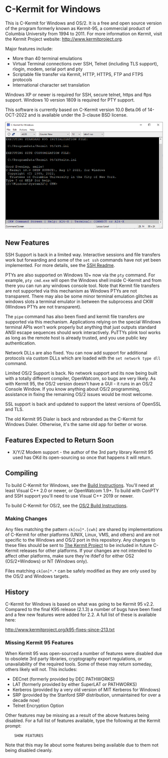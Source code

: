 C-Kermit for Windows
====================

This is C-Kermit for Windows and OS/2. It is a free and open source version of the
program formerly known as Kermit-95, a commercial product of Columbia
University from 1994 to 2011. For more information on Kermit, visit the
Kermit Project website: http://www.kermitproject.org.

Major features include:
 * More than 40 terminal emulations
 * Virtual Terminal connections over SSH, Telnet (including TLS support), 
   rlogin, modem, serial port and pty
 * Scriptable file transfer via Kermit, HTTP, HTTPS, FTP and FTPS protocols
 * International character set translation

Windows XP or newer is required for SSH, secure telnet, https and ftps support.
Windows 10 version 1809 is required for PTY support. 

This software is currently based on C-Kermit version 10.0 Beta.06 of
14-OCT-2022 and is available under the 3-clause BSD license.

![Screenshot](doc/screenshot-w10.png)

New Features
------------

SSH Support is back in a limited way. Interactive sessions and file transfers
work but forwarding and some of the `set ssh` commands have not yet been
implemented. For more details, see the [SSH Readme](doc/ssh-readme.md).

PTYs are also supported on Windows 10+ now via the `pty` command. For example,
`pty cmd.exe` will open the Windows shell inside C-Kermit and from there you can
run any windows console tool. Note that Kermit file transfers are not supported
via this mechanism as Windows PTYs are not transparent. There may also be some
minor terminal emulation glitches as windows slots a terminal emulator in 
between the subprocess and CKW (Windows PTYs are not transparent).

The `pipe` command has also been fixed and kermit file transfers *are* supported
via this mechanism. Applications relying on the special Windows terminal APIs
won't work properly but anything that just outputs standard ANSI escape
sequences should work interactively. PuTTYs plink tool works as long as the
remote host is already trusted, and you use public key authentication.

Network DLLs are also fixed. You can now add support for additional protocols
via custom DLLs which are loaded with the `set network type dll` command.

Limited OS/2 Support is back. No network support and its now being built with
a totally different compiler, OpenWatcom, so bugs are very likely. As with
Kermit 95, the OS/2 version doesn't have a GUI - it runs in an OS/2 Console
Window. If you know anything about OS/2 programming, assistance in fixing the
remaining OS/2 issues would be most welcome.

SSL support is back and updated to support the latest versions of OpenSSL
and TLS.

The old Kermit 95 Dialer is back and rebranded as the C-Kermit for Windows
Dialer. Otherwise, it's the same old app for better or worse.

Features Expected to Return Soon
--------------------------------

* X/Y/Z Modem support - the author of the 3rd party library Kermit 95 used has
  OKd its open-sourcing so once that happens it will return.

Compiling
---------

To build C-Kermit for Windows, see the [Build Instructions](doc/building.md).
You'll need at least Visual C++ 2.0 or newer, or OpenWatcom 1.9+. To build
with ConPTY and SSH support you'll need to use Visual C++ 2019 or newer.

To build C-Kermit for OS/2, see the [OS/2 Build Instructions](doc/os2-building.md).

### Making Changes
Any files matching the pattern `ck[cu]*.[cwh]` are shared by implementations of 
C-Kermit for other platforms (UNIX, Linux, VMS, and others) and are not 
specific to the Windows and OS/2 port in this repository. Any changes to these 
files should be sent to [The Kermit Project](https://www.kermitproject.org/)
to be included in future C-Kermit releases for other platforms. If your changes
are not intended to affect other platforms, make sure they're ifdef'd for either
OS2 (OS/2+Windows) or NT (Windows only).

Files matching `ck[on]*.*` can be safely modified as they are only used by the 
OS/2 and Windows targets.

History
-------
C-Kermit for Windows is based on what was going to be Kermit 95 v2.2. Compared 
to the final K95 release (2.1.3) a number of bugs have been fixed and a few new
features were added for 2.2. A full list of these is available here:

http://www.kermitproject.org/k95-fixes-since-213.txt

### Missing Kermit 95 Features
When Kermit 95 was open-sourced a number of features were disabled due to
obsolete 3rd party libraries, cryptography export regulations, or unavailability
of the required tools. Some of these may return someday, others likely will not.
This includes:

* DECnet (formerly provided by DEC PATHWORKS)
* LAT (formerly provided by either SuperLAT or PATHWORKS)
* Kerberos (provided by a very old version of MIT Kerberos for Windows)
* SRP (provided by the Stanford SRP distribution, unmaintained for over a decade now)
* Telnet Encryption Option

Other features may be missing as a result of the above features being disabled.
For a full list of features available, type the following at the Kermit prompt:

        SHOW FEATURES

Note that this may lie about some features being available due to them not being
disabled cleanly.
